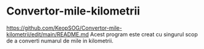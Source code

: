 # Convertor-mile-kilometrii
https://github.com/KeopSOG/Convertor-mile-kilometrii/edit/main/README.md
Acest program este creat cu singurul scop de a converti numarul de mile in kilometrii.
